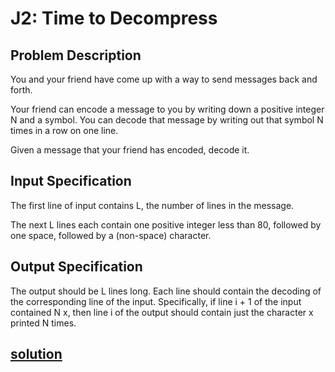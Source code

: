 # J2: Time to Decompress

## Problem Description
You and your friend have come up with a way to send messages back and forth.

Your friend can encode a message to you by writing down a positive integer N and a symbol. You
can decode that message by writing out that symbol N times in a row on one line.

Given a message that your friend has encoded, decode it.

## Input Specification
The first line of input contains L, the number of lines in the message.

The next L lines each contain one positive integer less than 80, followed by one space, followed
by a (non-space) character.

## Output Specification
The output should be L lines long. Each line should contain the decoding of the corresponding
line of the input. Specifically, if line i + 1 of the input contained N x, then line i of the output
should contain just the character x printed N times.

## [solution](./main.py)
